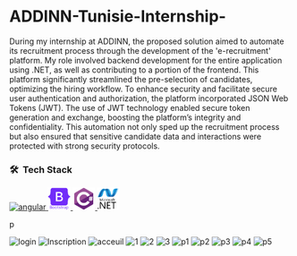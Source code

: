 # ADDINN-Tunisie-Internship-


During my internship at ADDINN, the proposed solution aimed to automate its recruitment process through the development of the 'e-recruitment' platform. My role involved backend development for the entire application using .NET, as well as contributing to a portion of the frontend. This platform significantly streamlined the pre-selection of candidates, optimizing the hiring workflow. To enhance security and facilitate secure user authentication and authorization, the platform incorporated JSON Web Tokens (JWT). The use of JWT technology enabled secure token generation and exchange, boosting the platform’s integrity and confidentiality. This automation not only sped up the recruitment process but also ensured that sensitive candidate data and interactions were protected with strong security protocols.

### 🛠 &nbsp;Tech Stack

<p align="left"> <a href="https://angular.io" target="_blank" rel="noreferrer"> <img src="https://angular.io/assets/images/logos/angular/angular.svg" alt="angular" width="40" height="40"/> </a> 
 <a href="https://getbootstrap.com" target="_blank" rel="noreferrer"> <img src="https://raw.githubusercontent.com/devicons/devicon/master/icons/bootstrap/bootstrap-plain-wordmark.svg" alt="bootstrap" width="40" height="40"/> </a> 
 <a href="https://www.w3schools.com/cs/" target="_blank" rel="noreferrer"> <img src="https://raw.githubusercontent.com/devicons/devicon/master/icons/csharp/csharp-original.svg" alt="csharp" width="40" height="40"/> </a> 
 <a href="https://dotnet.microsoft.com/" target="_blank" rel="noreferrer"> <img src="https://raw.githubusercontent.com/devicons/devicon/master/icons/dot-net/dot-net-original-wordmark.svg" alt="dotnet" width="40" height="40"/> </a> 
</p>p

![login](https://github.com/OumaymaLimeme/ADDINN-Tunisie-Internship-/assets/92635384/5ac585e4-ceef-4104-807d-aa7833a65d1b)
![Inscription](https://github.com/OumaymaLimeme/ADDINN-Tunisie-Internship-/assets/92635384/bbb4a838-57a0-4ff0-b174-2b171527368d)
![acceuil](https://github.com/OumaymaLimeme/ADDINN-Tunisie-Internship-/assets/92635384/e13cbdfd-d4ea-4c4a-81ea-3d987340b6e2)
![1](https://github.com/OumaymaLimeme/ADDINN-Tunisie-Internship-/assets/92635384/2a6dfc3f-810f-4232-91d0-a1036490028a)
![2](https://github.com/OumaymaLimeme/ADDINN-Tunisie-Internship-/assets/92635384/7a71bebb-4fc7-4437-940c-50545f96e00b)
![3](https://github.com/OumaymaLimeme/ADDINN-Tunisie-Internship-/assets/92635384/afbb2e59-04ff-46d8-bf42-a36de004fa09)
![p1](https://github.com/OumaymaLimeme/ADDINN-Tunisie-Internship-/assets/92635384/710a74ce-5f87-4144-9fce-e9e12f5b0c76)
![p2](https://github.com/OumaymaLimeme/ADDINN-Tunisie-Internship-/assets/92635384/784dacf3-a936-4760-bc6c-ebf5e6aaa3fc)
![p3](https://github.com/OumaymaLimeme/ADDINN-Tunisie-Internship-/assets/92635384/9aa14da5-271d-44cb-b7e6-f397855f638e)
![p4](https://github.com/OumaymaLimeme/ADDINN-Tunisie-Internship-/assets/92635384/78e6499e-c592-47fe-8a56-3c273784609f)
![p5](https://github.com/OumaymaLimeme/ADDINN-Tunisie-Internship-/assets/92635384/c74d7c7c-c478-4d29-bba0-a854afd5b4db)



